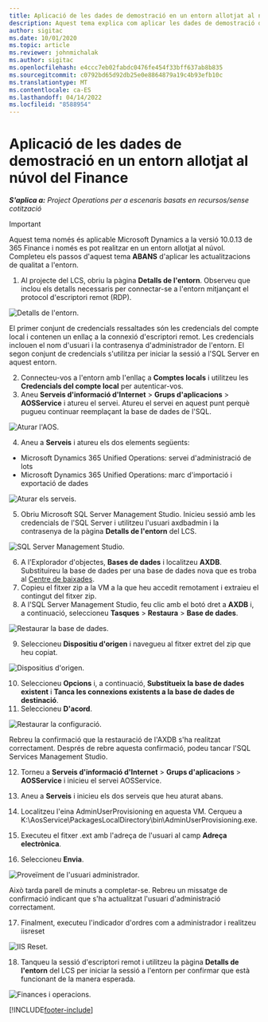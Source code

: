 ```yaml
---
title: Aplicació de les dades de demostració en un entorn allotjat al núvol del Finance
description: Aquest tema explica com aplicar les dades de demostració de Project Operations a un entorn Dynamics 365 Finance allotjat al núvol.
author: sigitac
ms.date: 10/01/2020
ms.topic: article
ms.reviewer: johnmichalak
ms.author: sigitac
ms.openlocfilehash: e4ccc7eb02fabdc0476fe454f33bff637ab8b835
ms.sourcegitcommit: c0792bd65d92db25e0e8864879a19c4b93efb10c
ms.translationtype: MT
ms.contentlocale: ca-ES
ms.lasthandoff: 04/14/2022
ms.locfileid: "8588954"
---
```

# <a name="apply-demo-data-to-a-finance-cloud-hosted-environment"></a>Aplicació de les dades de demostració en un entorn allotjat al núvol del Finance

_**S'aplica a:** Project Operations per a escenaris basats en recursos/sense cotització_

> [!IMPORTANT]
> Aquest tema només és aplicable Microsoft Dynamics a la versió 10.0.13 de 365 Finance i només es pot realitzar en un entorn allotjat al núvol. Completeu els passos d'aquest tema **ABANS** d'aplicar les actualitzacions de qualitat a l'entorn.

1. Al projecte del LCS, obriu la pàgina **Detalls de l'entorn**. Observeu que inclou els detalls necessaris per connectar-se a l'entorn mitjançant el protocol d'escriptori remot (RDP).

![Detalls de l'entorn.](./media/1EnvironmentDetails.png)

El primer conjunt de credencials ressaltades són les credencials del compte local i contenen un enllaç a la connexió d'escriptori remot. Les credencials inclouen el nom d'usuari i la contrasenya d'administrador de l'entorn. El segon conjunt de credencials s'utilitza per iniciar la sessió a l'SQL Server en aquest entorn.

2. Connecteu-vos a l'entorn amb l'enllaç a **Comptes locals** i utilitzeu les **Credencials del compte local** per autenticar-vos.
3. Aneu **Serveis d'informació d'Internet** > **Grups d'aplicacions** > **AOSService** i atureu el servei. Atureu el servei en aquest punt perquè pugueu continuar reemplaçant la base de dades de l'SQL.

![Aturar l'AOS.](./media/2StopAOS.png)

4. Aneu a **Serveis** i atureu els dos elements següents:

- Microsoft Dynamics 365 Unified Operations: servei d'administració de lots
- Microsoft Dynamics 365 Unified Operations: marc d'importació i exportació de dades

![Aturar els serveis.](./media/3StopServices.png)

5. Obriu Microsoft SQL Server Management Studio. Inicieu sessió amb les credencials de l'SQL Server i utilitzeu l'usuari axdbadmin i la contrasenya de la pàgina **Detalls de l'entorn** del LCS.

![SQL Server Management Studio.](./media/4SSMS.png)

6. A l'Explorador d'objectes, **Bases de dades** i localitzeu **AXDB**. Substituireu la base de dades per una base de dades nova que es troba al [Centre de baixades](https://download.microsoft.com/download/1/a/3/1a314bd2-b082-4a87-abdc-1ba26c92b63d/ProjOpsDemoDataFOGARelease.zip). 
7. Copieu el fitxer zip a la VM a la que heu accedit remotament i extraieu el contingut del fitxer zip.
8. A l'SQL Server Management Studio, feu clic amb el botó dret a **AXDB** i, a continuació, seleccioneu **Tasques** > **Restaura** > **Base de dades**.

![Restaurar la base de dades.](./media/5RestoreDatabase.png)

9. Seleccioneu **Dispositiu d'origen** i navegueu al fitxer extret del zip que heu copiat.

![Dispositius d'origen.](./media/6SourceDevice.png)

10. Seleccioneu **Opcions** i, a continuació, **Substitueix la base de dades existent** i **Tanca les connexions existents a la base de dades de destinació**. 
11. Seleccioneu **D'acord**.

![Restaurar la configuració.](./media/7RestoreSetting.png)

Rebreu la confirmació que la restauració de l'AXDB s'ha realitzat correctament. Després de rebre aquesta confirmació, podeu tancar l'SQL Services Management Studio.

12. Torneu a **Serveis d'informació d'Internet** > **Grups d'aplicacions** > **AOSService** i inicieu el servei AOSService.
13. Aneu a **Serveis** i inicieu els dos serveis que heu aturat abans.

14. Localitzeu l'eina AdminUserProvisioning en aquesta VM. Cerqueu a K:\AosService\PackagesLocalDirectory\bin\AdminUserProvisioning.exe.
15. Executeu el fitxer .ext amb l'adreça de l'usuari al camp **Adreça electrònica**. 
16. Seleccioneu **Envia**.

![Proveïment de l'usuari administrador.](./media/8AdminUserProvisioning.png)

Això tarda parell de minuts a completar-se. Rebreu un missatge de confirmació indicant que s'ha actualitzat l'usuari d'administració correctament.

17. Finalment, executeu l'indicador d'ordres com a administrador i realitzeu iisreset

![IIS Reset.](./media/9IISReset.png)

18. Tanqueu la sessió d'escriptori remot i utilitzeu la pàgina **Detalls de l'entorn** del LCS per iniciar la sessió a l'entorn per confirmar que està funcionant de la manera esperada.

![Finances i operacions.](./media/10FinanceAndOperations.png)


[!INCLUDE[footer-include](../includes/footer-banner.md)]